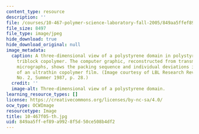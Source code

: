 ```yaml
---
content_type: resource
description: ''
file: /courses/10-467-polymer-science-laboratory-fall-2005/849aa5ffef89a9928f5d50ce508b4df2_10-467f05-th.jpg
file_size: 8497
file_type: image/jpeg
hide_download: true
hide_download_original: null
image_metadata:
  caption: A three-dimensional view of a polystyrene domain in polystyrene/polybutadiene
    triblock copolymer. The computer graphic, reconstructed from transmission electron
    micrographs, shows the packing sequence and individual deviations in the microstructure
    of an ultrathin copolymer film. (Image courtesy of LBL Research Review, Vol. 12,
    No. 2, Summer 1987, p. 28.)
  credit: ''
  image-alt: Three-dimensional view of a polystyrene domain.
learning_resource_types: []
license: https://creativecommons.org/licenses/by-nc-sa/4.0/
ocw_type: OCWImage
resourcetype: Image
title: 10-467f05-th.jpg
uid: 849aa5ff-ef89-a992-8f5d-50ce508b4df2
---
```

